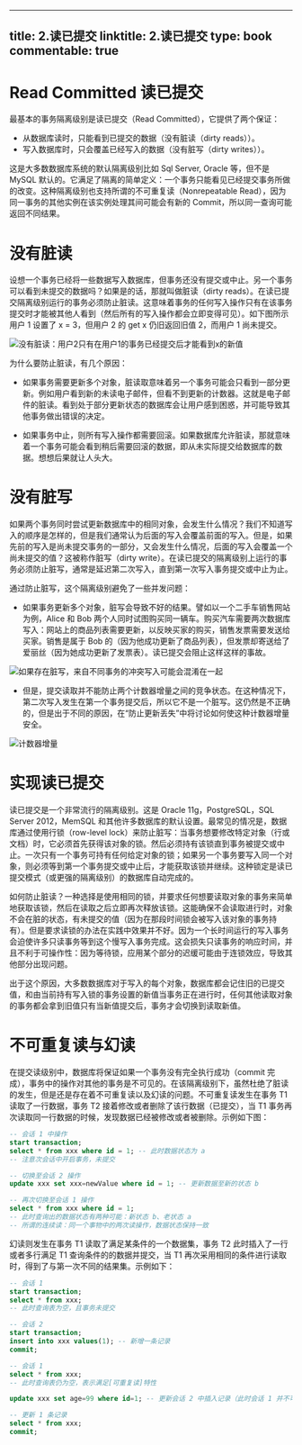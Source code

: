 
---
title: 2.读已提交
linktitle: 2.读已提交
type: book
commentable: true
---

# Read Committed 读已提交

最基本的事务隔离级别是读已提交（Read Committed），它提供了两个保证：

- 从数据库读时，只能看到已提交的数据（没有脏读（dirty reads））。
- 写入数据库时，只会覆盖已经写入的数据（没有脏写（dirty writes））。

这是大多数数据库系统的默认隔离级别比如 Sql Server, Oracle 等，但不是 MySQL 默认的。它满足了隔离的简单定义：一个事务只能看见已经提交事务所做的改变。这种隔离级别也支持所谓的不可重复读（Nonrepeatable Read），因为同一事务的其他实例在该实例处理其间可能会有新的 Commit，所以同一查询可能返回不同结果。

# 没有脏读

设想一个事务已经将一些数据写入数据库，但事务还没有提交或中止。另一个事务可以看到未提交的数据吗？如果是的话，那就叫做脏读（dirty reads）。在读已提交隔离级别运行的事务必须防止脏读。这意味着事务的任何写入操作只有在该事务提交时才能被其他人看到（然后所有的写入操作都会立即变得可见）。如下图所示用户 1 设置了 x = 3，但用户 2 的 get x 仍旧返回旧值 2，而用户 1 尚未提交。

![没有脏读：用户2只有在用户1的事务已经提交后才能看到x的新值](https://s2.ax1x.com/2020/02/09/1hHhrD.png)

为什么要防止脏读，有几个原因：

- 如果事务需要更新多个对象，脏读取意味着另一个事务可能会只看到一部分更新。例如用户看到新的未读电子邮件，但看不到更新的计数器。这就是电子邮件的脏读。看到处于部分更新状态的数据库会让用户感到困惑，并可能导致其他事务做出错误的决定。

- 如果事务中止，则所有写入操作都需要回滚。如果数据库允许脏读，那就意味着一个事务可能会看到稍后需要回滚的数据，即从未实际提交给数据库的数据。想想后果就让人头大。

# 没有脏写

如果两个事务同时尝试更新数据库中的相同对象，会发生什么情况？我们不知道写入的顺序是怎样的，但是我们通常认为后面的写入会覆盖前面的写入。但是，如果先前的写入是尚未提交事务的一部分，又会发生什么情况，后面的写入会覆盖一个尚未提交的值？这被称作脏写（dirty write）。在读已提交的隔离级别上运行的事务必须防止脏写，通常是延迟第二次写入，直到第一次写入事务提交或中止为止。

通过防止脏写，这个隔离级别避免了一些并发问题：

- 如果事务更新多个对象，脏写会导致不好的结果。譬如以一个二手车销售网站为例，Alice 和 Bob 两个人同时试图购买同一辆车。购买汽车需要两次数据库写入：网站上的商品列表需要更新，以反映买家的购买，销售发票需要发送给买家。销售是属于 Bob 的（因为他成功更新了商品列表），但发票却寄送给了爱丽丝（因为她成功更新了发票表）。读已提交会阻止这样这样的事故。

![如果存在脏写，来自不同事务的冲突写入可能会混淆在一起](https://s2.ax1x.com/2020/02/09/1hxecn.md.png)

- 但是，提交读取并不能防止两个计数器增量之间的竞争状态。在这种情况下，第二次写入发生在第一个事务提交后，所以它不是一个脏写。这仍然是不正确的，但是出于不同的原因，在“防止更新丢失”中将讨论如何使这种计数器增量安全。

![计数器增量](https://s2.ax1x.com/2020/02/09/1hxJ39.md.png)

# 实现读已提交

读已提交是一个非常流行的隔离级别。这是 Oracle 11g，PostgreSQL，SQL Server 2012，MemSQL 和其他许多数据库的默认设置。最常见的情况是，数据库通过使用行锁（row-level lock）来防止脏写：当事务想要修改特定对象（行或文档）时，它必须首先获得该对象的锁。然后必须持有该锁直到事务被提交或中止。一次只有一个事务可持有任何给定对象的锁；如果另一个事务要写入同一个对象，则必须等到第一个事务提交或中止后，才能获取该锁并继续。这种锁定是读已提交模式（或更强的隔离级别）的数据库自动完成的。

如何防止脏读？一种选择是使用相同的锁，并要求任何想要读取对象的事务来简单地获取该锁，然后在读取之后立即再次释放该锁。这能确保不会读取进行时，对象不会在脏的状态，有未提交的值（因为在那段时间锁会被写入该对象的事务持有）。但是要求读锁的办法在实践中效果并不好。因为一个长时间运行的写入事务会迫使许多只读事务等到这个慢写入事务完成。这会损失只读事务的响应时间，并且不利于可操作性：因为等待锁，应用某个部分的迟缓可能由于连锁效应，导致其他部分出现问题。

出于这个原因，大多数数据库对于写入的每个对象，数据库都会记住旧的已提交值，和由当前持有写入锁的事务设置的新值当事务正在进行时，任何其他读取对象的事务都会拿到旧值只有当新值提交后，事务才会切换到读取新值。

# 不可重复读与幻读

在提交读级别中，数据库将保证如果一个事务没有完全执行成功（commit 完成），事务中的操作对其他的事务是不可见的。在该隔离级别下，虽然杜绝了脏读的发生，但是还是存在着不可重复读以及幻读的问题。不可重复读发生在事务 T1 读取了一行数据，事务 T2 接着修改或者删除了该行数据（已提交），当 T1 事务再次读取同一行数据的时候，发现数据已经被修改或者被删除。示例如下图：

```sql
-- 会话 1 中操作
start transaction;
select * from xxx where id = 1; -- 此时数据状态为 a
-- 注意次会话中开启事务，未提交

-- 切换至会话 2 操作
update xxx set xxx=newValue where id = 1; -- 更新数据至新的状态 b

-- 再次切换至会话 1 操作
select * from xxx where id = 1;
-- 此时查询出的数据状态有两种可能：新状态 b、老状态 a
-- 所谓的连续读：同一个事物中的两次读操作，数据状态保持一致
```

幻读则发生在事务 T1 读取了满足某条件的一个数据集，事务 T2 此时插入了一行或者多行满足 T1 查询条件的的数据并提交，当 T1 再次采用相同的条件进行读取时，得到了与第一次不同的结果集。示例如下：

```sql
-- 会话 1
start transaction;
select * from xxx;
-- 此时查询表为空，且事务未提交

-- 会话 2
start transaction;
insert into xxx values(1); -- 新增一条记录
commit;

-- 会话 1
select * from xxx;
-- 此时查询表仍为空，表示满足[可重复读]特性

update xxx set age=99 where id=1; -- 更新会话 2 中插入记录（此时会话 1 并不可见）

-- 更新 1 条记录
select * from xxx;
commit;
```

    